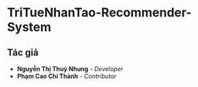 # TriTueNhanTao-Recommender-System
## Tác giả
- **Nguyễn Thị Thuỳ Nhung** - *Developer*
- **Phạm Cao Chí Thành** - *Contributor* 
